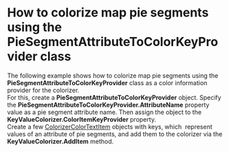 # How to colorize map pie segments using the PieSegmentAttributeToColorKeyProvider class


The following example shows how to colorize map pie segments using the <strong>PieSegmentAttributeToColorKeyProvider</strong> class as a color information provider for the colorizer.<br />For this, create a <strong>PieSegmentAttributeToColorKeyProvider</strong> object. Specify the <strong>PieSegmentAttributeToColorKeyProvider.AttributeName</strong> property value as a pie segment attribute name. Then assign the object to the <strong>KeyValueColorizer.ColorItemKeyProvider</strong> property. <br />Create a few <a href="https://documentation.devexpress.com/#WindowsForms/clsDevExpressXtraMapColorizerColorTextItemtopic">ColorizerColorTextItem</a> objects with keys, which  represent values of an attribute of pie segments, and add them to the colorizer via the <strong>KeyValueColorizer.AddItem</strong> method.

<br/>


